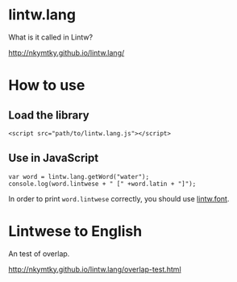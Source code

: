 # lintw.lang
What is it called in Lintw?

http://nkymtky.github.io/lintw.lang/

# How to use
## Load the library
```
<script src="path/to/lintw.lang.js"></script>
```

## Use in JavaScript
```
var word = lintw.lang.getWord("water");
console.log(word.lintwese + " [" +word.latin + "]");
```

In order to print `word.lintwese` correctly, you should use [lintw.font](https://github.com/nkymtky/lintw.font).

# Lintwese to English
An test of overlap.

http://nkymtky.github.io/lintw.lang/overlap-test.html
